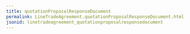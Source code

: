 ```yaml
---
title: quotationProposalResponseDocument
permalink: LineTradeAgreement.quotationProposalResponseDocument.html
jsonid: linetradeagreement_quotationproposalresponsedocument
---
```

